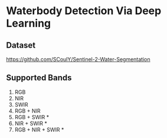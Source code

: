 # Waterbody Detection Via Deep Learning

## Dataset
https://github.com/SCoulY/Sentinel-2-Water-Segmentation

## Supported Bands

1. RGB
2. NIR
3. SWIR
4. RGB + NIR
5. RGB + SWIR *
6. NIR + SWIR *
7. RGB + NIR + SWIR *
